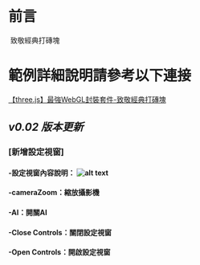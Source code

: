 # 前言
 致敬經典打磚塊

# 範例詳細說明請參考以下連接
 [【three.js】最強WebGL封裝套件-致敬經典打磚塊](http://webfish-channel.blogspot.tw/2017/04/threejswebgl.html)


## *v0.02 版本更新*
### [新增設定視窗]
#### -設定視窗內容說明：      ![alt text](https://1.bp.blogspot.com/-twIRl736DsA/WRfwQ9Mit3I/AAAAAAAAB_o/-r-YUkpBtVQByKongRDwwfZjxmBxR6PeQCLcB/s1600/p01.jpg "設定視窗")
#### -cameraZoom：縮放攝影機
#### -AI：開關AI
#### -Close Controls：關閉設定視窗
#### -Open Controls：開啟設定視窗
